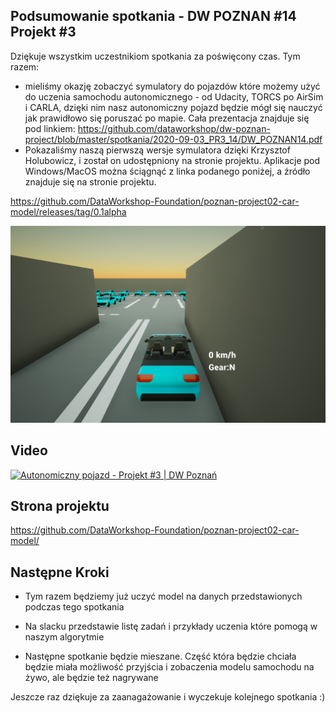 ## Podsumowanie spotkania - DW POZNAN #14 Projekt #3

Dziękuje wszystkim uczestnikiom spotkania za poświęcony czas. Tym razem:

* mieliśmy okazję zobaczyć symulatory do pojazdów które możemy użyć do uczenia samochodu autonomicznego - od Udacity, TORCS po AirSim i CARLA, dzięki nim nasz autonomiczny pojazd będzie mógł się nauczyć jak prawidłowo się poruszać po mapie.  Cała prezentacja znajduje się pod linkiem:
  https://github.com/dataworkshop/dw-poznan-project/blob/master/spotkania/2020-09-03_PR3_14/DW_POZNAN14.pdf
* Pokazaliśmy naszą pierwszą wersje symulatora dzięki Krzysztof Holubowicz, i został on udostępniony na stronie projektu. Aplikacje pod Windows/MacOS można ściągnąć z linka podanego poniżej, a źródło znajduje się na stronie projektu.

https://github.com/DataWorkshop-Foundation/poznan-project02-car-model/releases/tag/0.1alpha

![image-20200922202022979](assets/image-20200922202022979.png)

## Video

[![Autonomiczny pojazd - Projekt #3 | DW Poznań](http://img.youtube.com/vi/yUK8lHgdoKg/0.jpg)](https://www.youtube.com/watch?v=yUK8lHgdoKg)

## Strona projektu

https://github.com/DataWorkshop-Foundation/poznan-project02-car-model/

## Następne Kroki

* Tym razem będziemy już uczyć model na danych przedstawionych podczas tego spotkania

* Na slacku przedstawie listę zadań i przykłady uczenia które pomogą w naszym algorytmie

* Następne spotkanie będzie mieszane. Część która będzie chciała będzie miała możliwość przyjścia i zobaczenia modelu samochodu na żywo, ale będzie też nagrywane

  

Jeszcze raz dziękuje za zaanagażowanie i wyczekuje kolejnego spotkania :) 

